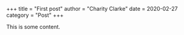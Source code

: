 +++
title = "First post"
author = "Charity Clarke"
date = 2020-02-27
category = "Post"
+++

This is some content.
